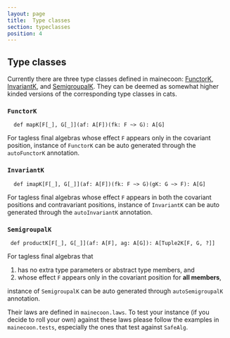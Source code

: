 ```yaml
---
layout: page
title:  Type classes
section: typeclasses
position: 4
---
```



## Type classes

Currently there are three type classes defined in mainecoon: [FunctorK](#functorK), [InvariantK](#invariantK), and [SemigroupalK](#semigroupalK). They can be deemed as somewhat higher kinded versions of the corresponding type classes in cats.


### <a id="functorK" href="#functorK"></a>`FunctorK` 
```tut:silent
  def mapK[F[_], G[_]](af: A[F])(fk: F ~> G): A[G]
```

For tagless final algebras whose effect `F` appears only in the covariant position, instance of `FunctorK` can be auto generated through the `autoFunctorK` annotation.

### <a id="invariantK" href="#invariantK"></a>`InvariantK` 
```tut:silent
  def imapK[F[_], G[_]](af: A[F])(fk: F ~> G)(gK: G ~> F): A[G]
```

For tagless final algebras whose effect `F` appears in both the covariant positions and contravariant positions, instance of `InvariantK` can be auto generated through the `autoInvariantK` annotation.

### <a id="semigroupalK" href="#semigroupalK"></a>`SemigroupalK`
```
 def productK[F[_], G[_]](af: A[F], ag: A[G]): A[Tuple2K[F, G, ?]]
```

For tagless final algebras that
1. has no extra type parameters or abstract type members, and
2. whose effect `F` appears only in the covariant position for **all members**,

instance of `SemigroupalK` can be auto generated through `autoSemigroupalK` annotation.


Their laws are defined in `mainecoon.laws`. To test your instance (if you decide to roll your own) against these laws please follow the examples in `mainecoon.tests`, especially the ones that test against `SafeAlg`.


